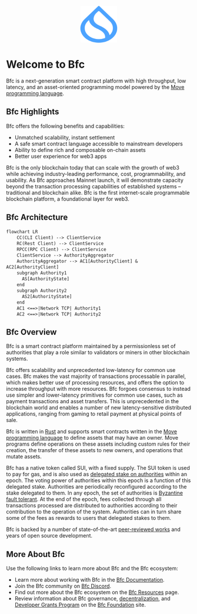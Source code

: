 <p align="center">
<img src="https://github.com/MystenLabs/sui/blob/main/docs/site/static/img/logo.svg" alt="Logo" width="100" height="100">
</p>

# Welcome to Bfc

Bfc is a next-generation smart contract platform with high throughput, low latency, and an asset-oriented programming model powered by the [Move programming language](https://github.com/MystenLabs/awesome-move).

## Bfc Highlights

Bfc offers the following benefits and capabilities:

 * Unmatched scalability, instant settlement
 * A safe smart contract language accessible to mainstream developers
 * Ability to define rich and composable on-chain assets
 * Better user experience for web3 apps

Bfc is the only blockchain today that can scale with the growth of web3 while achieving industry-leading performance, cost, programmability, and usability. As Bfc approaches Mainnet launch, it will demonstrate capacity beyond the transaction processing capabilities of established systems – traditional and blockchain alike. Bfc is the first internet-scale programmable blockchain platform, a foundational layer for web3.

## Bfc Architecture

```mermaid
flowchart LR
    CC(CLI Client) --> ClientService
    RC(Rest Client) --> ClientService
    RPCC(RPC Client) --> ClientService
    ClientService --> AuthorityAggregator
    AuthorityAggregator --> AC1[AuthorityClient] & AC2[AuthorityClient]
    subgraph Authority1
      AS[AuthorityState]
    end
    subgraph Authority2
      AS2[AuthorityState]
    end
    AC1 <==>|Network TCP| Authority1
    AC2 <==>|Network TCP| Authority2
```

## Bfc Overview

Bfc is a smart contract platform maintained by a permissionless set of authorities that play a role similar to validators or miners in other blockchain systems.

Bfc offers scalability and unprecedented low-latency for common use cases. Bfc makes the vast majority of transactions processable in parallel, which makes better use of processing resources, and offers the option to increase throughput with more resources. Bfc forgoes consensus to instead use simpler and lower-latency primitives for common use cases, such as payment transactions and asset transfers. This is unprecedented in the blockchain world and enables a number of new latency-sensitive distributed applications, ranging from gaming to retail payment at physical points of sale.

Bfc is written in [Rust](https://www.rust-lang.org) and supports smart contracts written in the [Move programming language](https://github.com/move-language/move) to define assets that may have an owner. Move programs define operations on these assets including custom rules for their creation, the transfer of these assets to new owners, and operations that mutate assets.

Bfc has a native token called SUI, with a fixed supply. The SUI token is used to pay for gas, and is also used as [delegated stake on authorities](https://learn.bybit.com/blockchain/delegated-proof-of-stake-dpos/) within an epoch. The voting power of authorities within this epoch is a function of this delegated stake. Authorities are periodically reconfigured according to the stake delegated to them. In any epoch, the set of authorities is [Byzantine fault tolerant](https://pmg.csail.mit.edu/papers/osdi99.pdf). At the end of the epoch, fees collected through all transactions processed are distributed to authorities according to their contribution to the operation of the system. Authorities can in turn share some of the fees as rewards to users that delegated stakes to them.

Bfc is backed by a number of state-of-the-art [peer-reviewed works](https://github.com/MystenLabs/sui/blob/main/docs/content/references/research-papers.mdx) and years of open source development.

## More About Bfc

Use the following links to learn more about Bfc and the Bfc ecosystem:

 * Learn more about working with Bfc in the [Bfc Documentation](https://docs.sui.io/).
 * Join the Bfc community on [Bfc Discord](https://discord.gg/sui).
 * Find out more about the Bfc ecosystem on the [Bfc Resources](https://sui.io/resources/) page.
 * Review information about Bfc governance, [decentralization](https://suifoundation.org/decentralization), and [Developer Grants Program](https://sui.io/grants-hub) on the [Bfc Foundation](https://suifoundation.org/) site.

